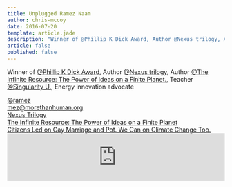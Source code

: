 ```yaml
---
title: Unplugged Ramez Naam
author: chris-mccoy
date: 2016-07-20
template: article.jade
description: "Winner of @Phillip K Dick Award, Author @Nexus trilogy, Author @The Infinite Resource: The Power of Ideas on a Finite Planet., Teacher @Singularity U., Energy innovation advocate"
article: false
published: false
---
```

<p><span class="line">Winner of <a href="http://www.philipkdickaward.org/" target="_blank">@Phillip K Dick Award</a>, </span><span class="line">Author <a href="http://rameznaam.com/nexus//" target="_blank">@Nexus trilogy</a>, </span><span class="line">Author <a href="http://www.amazon.com/gp/product/161168255X/ref=as_li_tf_tl?ie=UTF8&amp;camp=1789&amp;creative=9325&amp;creativeASIN=161168255X&amp;linkCode=as2&amp;tag=infiniteresource-20" target="_blank">@The Infinite Resource: The Power of Ideas on a Finite Planet.</a>, </span><span class="line">Teacher <a href="http://singularityu.org/" target="_blank">@Singularity U.</a>, </span><span class="line">Energy innovation advocate</span></p>

<div class="ui relaxed divided list">
        <div class="ui item">
                <div class="content">
                <i style="color:#1DA1F2;" class="icon twitter"></i><a href="https://twitter.com/ramez" target="_blank">@ramez</a>
                </div>
        </div>
        <div class="ui item">
                <div class="content">
                <i class="icon grey mail"></i><a href="https://mail.google.com/mail/?view=cm&amp;fs=1&amp;to=mez@morethanhuman.org&amp;su=&amp;body=" target="_blank">mez@morethanhuman.org</a>
                </div>
        </div>
        <div class="ui item">
                <div class="content">
                <i class="icon orange book"></i><a href="http://rameznaam.com/nexus/" target="_blank">Nexus Trilogy</a>
                </div>
        </div>
        <div class="ui item">
                <div class="content">
                <i class="icon orange book"></i><a href="http://www.amazon.com/Infinite-Resource-Power-Finite-Planet/dp/161168255X" target="_blank">The Infinite Resource: The Power of Ideas on a Finite Planet</a>
                </div>
        </div>
        <div class="ui item">
                <div class="content">
                <i class="icon red bookmark"></i><a href="http://rameznaam.com/2015/07/15/citizens-can-lead-on-climate-change-in-wa-and-then-nationwide/" target="_blank">Citizens Led on Gay Marriage and Pot. We Can on Climate Change Too.</a>
                </div>
        </div>
</div>

<iframe width="100%" height="110" scrolling="no" frameborder="no" src="https://w.soundcloud.com/player/?url=https%3A//api.soundcloud.com/tracks/265029163&amp;auto_play=false&amp;hide_related=false&amp;show_comments=false&amp;show_user=false&amp;show_reposts=false&amp;visual=false&amp;show_artwork=false&amp;color=CF1A1A"></iframe>
